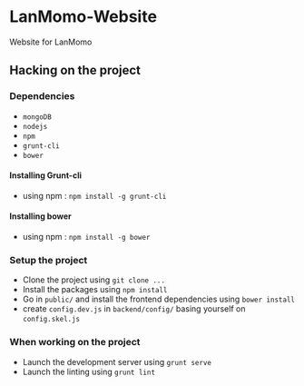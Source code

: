 # LanMomo-Website
Website for LanMomo

## Hacking on the project

### Dependencies
 * `mongoDB`
 * `nodejs`
 * `npm`
 * `grunt-cli`
 * `bower`

#### Installing Grunt-cli
 * using npm : `npm install -g grunt-cli`

#### Installing bower
 * using npm : `npm install -g bower`

### Setup the project
 * Clone the project using `git clone ...`
 * Install the packages using `npm install`
 * Go in `public/` and install the frontend dependencies using `bower install`
 * create `config.dev.js` in `backend/config/` basing yourself on `config.skel.js`

### When working on the project

* Launch the development server using `grunt serve`
* Launch the linting using `grunt lint`
